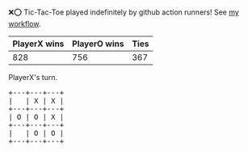 :x::o: Tic-Tac-Toe played indefinitely by github action runners! See [my workflow](.github/workflows/play.yaml).

|PlayerX wins|PlayerO wins|Ties|
|-|-|-|
|828|756|367|

PlayerX's turn.

<pre>
+---+---+---+
|   | X | X |
+---+---+---+
| O | O | X |
+---+---+---+
|   | O | O |
+---+---+---+
</pre>